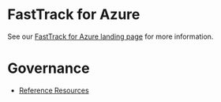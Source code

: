 # FastTrack for Azure

See our [FastTrack for Azure landing page](https://github.com/Azure/FastTrackForAzure) for more information.


# Governance

* [Reference Resources](articles/azure-governance-reference-resources.md)